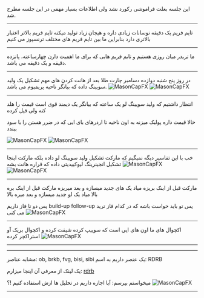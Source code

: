 این جلسه بعلت فراموشی رکورد نشد
ولی اطلاعات بسیار مهمی در این جلسه مطرح شد.
___
تایم فریم یک دقیقه نوسانات زیادی داره
و هیجان زیاد تولید میکنه
تایم فریم بالاتر اعتبار بالاتری دارد
بنابراین ما بین تایم فریم های مختلف ترنسپوز می کنیم
___
ما تریدر میان روزی هستیم
و تایم فریم هایی که برای ما اهمیت دارن
چهارساعته، پانزده دقیقه و یک دقیقه می باشد.
___
در روز پنج شنبه دوازده دسامبر 
چارت طلا بعد از هانت کردن های مهم
تشکیل یک ولید سویینگ داده
که بیانگر ناحیه پریمیوم می باشد.
![MasonCapFX](https://www.tradingview.com/x/ZdWNxfYD/ "MasonCapFX")
![MasonCapFX](https://www.tradingview.com/x/MIhrWjsc/ "MasonCapFX")
___
انتظار داشتیم که ولید سویینگ لو یک ساعته
که بیانگر یک دیمند قوی است 
قیمت را هلد کنه
ولی فیل کرده

حالا قیمت داره پولبک میزنه به اون ناحیه
تا اردرهای بای ایی که در ضرر هستن را با سود ببندد

![MasonCapFX](https://www.tradingview.com/x/OeHKMopV/ "MasonCapFX")
![MasonCapFX](https://www.tradingview.com/x/KMB2KWe5/ "MasonCapFX")
___
خب با این تفاسیر 
دیگه نمیگیم 
که مارکت تشکیل ولید سویینگ لو داده
بلکه مارکت اینجا تشکیل 
انجینرینگ لیوکییدیتی داده
که قراره هانت بشه
![MasonCapFX](https://www.tradingview.com/x/hEH6uZuw/ "MasonCapFX")
![MasonCapFX](https://www.tradingview.com/x/QBuuTJc9/ "MasonCapFX")
___
مارکت قبل از اینک بریزه میاد یک های جدید میسازه و بعد میریزه
مارکت قبل از اینک بره بالا میاد یک لو جدید میسازه و بعد میره بالا

پس دو تا فاز داریم
build-up
follow-up
پس تو باید حواست باشه
که در کدام فاز ترید می کنی
![MasonCapFX](https://www.tradingview.com/x/7dyNimaA/ "MasonCapFX")
___
اکچوال های ما اون های ایی است که
سوییپ کرده
شیفت کرده
و اکچوال بریک آو استراکچر کرده
![MasonCapFX](https://www.tradingview.com/x/bvNrV6wl/ "MasonCapFX")
___

___
مشابه عناصر: ob, brkb, fvg, bisi, sibi
یک عنصر داریم به اسم: RDRB 

یک لینک از معرفی آن اینجا میزارم:
[rdrb](https://sepehr.trade/%D8%A2%D8%B1%D8%A7%DB%8C%D9%87-%D8%AA%D9%88%D8%A7%D8%B2%D9%86-%D9%82%DB%8C%D9%85%D8%AA-rdbr/)

میخواستم بپرسم: آیا اجازه داریم در تحلیل ها ازش استفاده کنیم !؟
![MasonCapFX](https://www.tradingview.com/x/RKMUeUjG/ "MasonCapFX")
___

